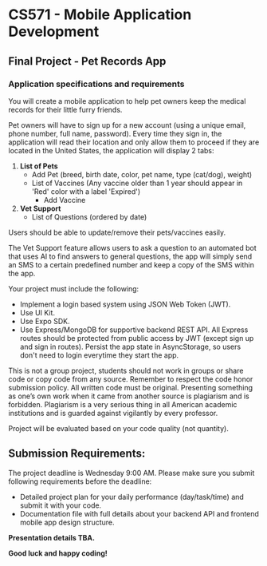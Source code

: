 # CS571 - Mobile Application Development
## Final Project - Pet Records App
### Application specifications and requirements
You will create a mobile application to help pet owners keep the medical records for their little furry friends.
  
Pet owners will have to sign up for a new account (using a unique email, phone number, full name, password). Every time they sign in, the application will read their location and only allow them to proceed if they are located in the United States, the application will display 2 tabs:
1. **List of Pets**
    * Add Pet (breed, birth date, color, pet name, type (cat/dog), weight)
    * List of Vaccines (Any vaccine older than 1 year should appear in 'Red' color with a label 'Expired')
      * Add Vaccine
2. **Vet Support**
    * List of Questions (ordered by date)

  
Users should be able to update/remove their pets/vaccines easily. 
  
The Vet Support feature allows users to ask a question to an automated bot that uses AI to find answers to general questions, the app will simply send an SMS to a certain predefined number and keep a copy of the SMS within the app.
  
Your project must include the following:
* Implement a login based system using JSON Web Token (JWT).
* Use UI Kit.
* Use Expo SDK.
* Use Express/MongoDB for supportive backend REST API. All Express routes should be protected from public access by JWT (except sign up and sign in routes). Persist the app state in AsyncStorage, so users don't need to login everytime they start the app.  
  
This is not a group project, students should not work in groups or share code or copy code from any source. Remember to respect the code honor submission policy. All written code must be original. Presenting something as one’s own work when it came from another source is plagiarism and is forbidden. Plagiarism is a very serious thing in all American academic institutions and is guarded against vigilantly by every professor.    
  
Project will be evaluated based on your code quality (not quantity).  

## Submission Requirements:
The project deadline is Wednesday 9:00 AM. Please make sure you submit following requirements before the deadline:  
* Detailed project plan for your daily performance (day/task/time) and submit it with your code.
* Documentation file with full details about your backend API and frontend mobile app design structure.   

**Presentation details TBA.** 
  
**Good luck and happy coding!**
